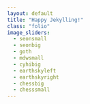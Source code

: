 ```yaml
---
layout: default
title: "Happy Jekylling!"
class: "folio"
image_sliders:
  - seonsmall
  - seonbig
  - goth
  - mdwsmall
  - cyhibig
  - earthskyleft
  - earthskyright
  - chessbig
  - chesssmall
---
```

